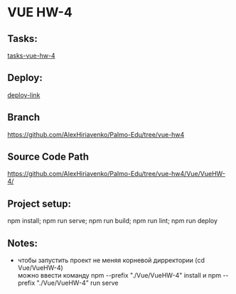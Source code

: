 # VUE HW-4

## Tasks:

[tasks-vue-hw-4](https://gist.github.com/morphey312/a540b1e24fe49ef1f117ab6a426b4979)

## Deploy:

[deploy-link](https://alexhiriavenko.github.io/Palmo-Edu/VueHW-4/)

## Branch

https://github.com/AlexHiriavenko/Palmo-Edu/tree/vue-hw4

## Source Code Path

https://github.com/AlexHiriavenko/Palmo-Edu/tree/vue-hw4/Vue/VueHW-4/

## Project setup:

npm install; npm run serve; npm run build; npm run lint; npm run deploy

## Notes:

- чтобы запустить проект не меняя корневой дирректории (cd Vue/VueHW-4) <br>
  можно ввести команду npm --prefix "./Vue/VueHW-4" install и npm --prefix "./Vue/VueHW-4" run serve
